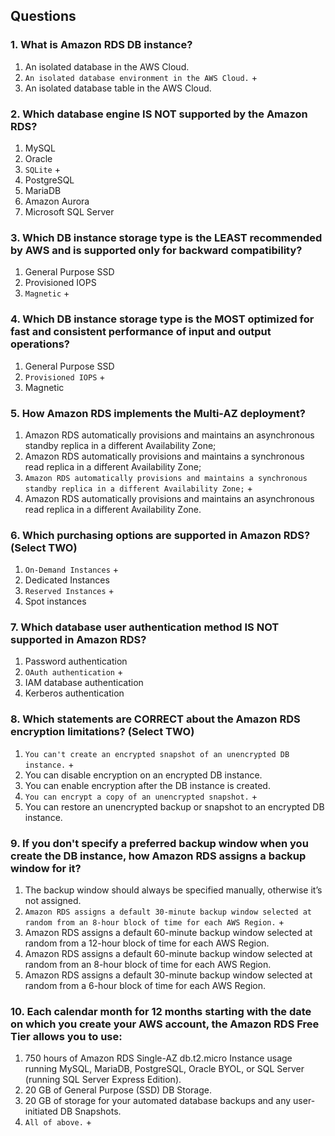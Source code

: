 ## Questions

### 1. What is Amazon RDS DB instance? 

1) An isolated database in the AWS Cloud.
2) `An isolated database environment in the AWS Cloud.` +
3) An isolated database table in the AWS Cloud. 

### 2. Which database engine IS NOT supported by the Amazon RDS? 

1) MySQL 
2) Oracle 
3) `SQLite` + 
4) PostgreSQL 
5) MariaDB 
6) Amazon Aurora 
7) Microsoft SQL Server 

### 3. Which DB instance storage type is the LEAST recommended by AWS and is supported only for backward compatibility? 

1) General Purpose SSD 
2) Provisioned IOPS 
3) `Magnetic` +

### 4. Which DB instance storage type is the MOST optimized for fast and consistent performance of input and output operations? 

1) General Purpose SSD 
2) `Provisioned IOPS` +
3) Magnetic

### 5. How Amazon RDS implements the Multi-AZ deployment? 

1) Amazon RDS automatically provisions and maintains an asynchronous standby replica in a different Availability Zone; 
2) Amazon RDS automatically provisions and maintains a synchronous read replica in a different Availability Zone; 
3) `Amazon RDS automatically provisions and maintains a synchronous standby replica in a different Availability Zone;` +
4) Amazon RDS automatically provisions and maintains an asynchronous read replica in a different Availability Zone. 

### 6. Which purchasing options are supported in Amazon RDS? (Select TWO) 

1) `On-Demand Instances` +
2) Dedicated Instances 
3) `Reserved Instances` +
4) Spot instances 

### 7. Which database user authentication method IS NOT supported in Amazon RDS? 

1) Password authentication 
2) `OAuth authentication` +
3) IAM database authentication 
4) Kerberos authentication 

### 8. Which statements are CORRECT about the Amazon RDS encryption limitations? (Select TWO) 

1) `You can't create an encrypted snapshot of an unencrypted DB instance.` +
2) You can disable encryption on an encrypted DB instance. 
3) You can enable encryption after the DB instance is created. 
4) `You can encrypt a copy of an unencrypted snapshot.` +
5) You can restore an unencrypted backup or snapshot to an encrypted DB instance. 

### 9. If you don't specify a preferred backup window when you create the DB instance, how Amazon RDS assigns a backup window for it? 

1) The backup window should always be specified manually, otherwise it’s not assigned. 
2) `Amazon RDS assigns a default 30-minute backup window selected at random from an 8-hour block of time for each AWS Region.` +
3) Amazon RDS assigns a default 60-minute backup window selected at random from a 12-hour block of time for each AWS Region. 
4) Amazon RDS assigns a default 60-minute backup window selected at random from an 8-hour block of time for each AWS Region. 
5) Amazon RDS assigns a default 30-minute backup window selected at random from a 6-hour block of time for each AWS Region. 

### 10. Each calendar month for 12 months starting with the date on which you create your AWS account, the Amazon RDS Free Tier allows you to use: 

1) 750 hours of Amazon RDS Single-AZ db.t2.micro Instance usage running MySQL, MariaDB, PostgreSQL, Oracle BYOL, or SQL Server (running SQL Server Express Edition). 
2) 20 GB of General Purpose (SSD) DB Storage. 
3) 20 GB of storage for your automated database backups and any user-initiated DB Snapshots. 
4) `All of above.` +
